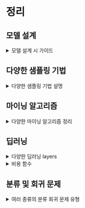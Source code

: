 # 정리
<!------------------------------------------------------------------------------------------------------->
<!------------------------------------------------------------------------------------------------------->
<!------------------------------------------------------------------------------------------------------->
<!------------------------------------------------------------------------------------------------------->
<!------------------------------------------------------------------------------------------------------->

## 모델 설계
<details>
<summary>모델 설계 시 가이드</summary>

- baseline baseline 모델을 설정하고, 이보다 좋은성능 내기
- 데이터 불균형 30% 정도 일때 부터 조치를 취해야함
- 데이터 불균형 시 baseline 다양하게  metrics 설정
    - 정확도, 정밀도, 재현율, F1 점수, AUC-ROC, 회귀 - RMSE, MAE 등 
- 표로 잘 정리하기

<!------------------------------------------------------------------------------------------------------->
<!------------------------------------------------------------------------------------------------------->
<!------------------------------------------------------------------------------------------------------->
<!------------------------------------------------------------------------------------------------------->
<!------------------------------------------------------------------------------------------------------->
<!------------------------------------------------------------------------------------------------------->

</details>

## 다양한 샘플링 기법
<details>
<summary>다양한 샘플링 기법 설명</summary>

### 샘플링 기법
- 임의 추출
- 계통 추출 (공장)
- 층화 추출 (나이 및 성별별 추출)
- 군집 추출 (전국 -> 서울)
- 다 단계 추출 (전국 -> 서울 -> 남성)
- 비 확률적 추출 (임의 추출)

주의 : 편향적인 데이터가 되지 않게

### 샘플링 
- 언더 샘플링
    ```py
        RandomUnderSampler
        EditedNearestNeighbours 
    ```
- 오버 샘플링
    ```py
        RandomOverSampler
        SMOTE
    ```
- Both
    ```py
        SMOTEENN
    ```

</details>

<!------------------------------------------------------------------------------------------------------->
<!------------------------------------------------------------------------------------------------------->
<!------------------------------------------------------------------------------------------------------->
<!------------------------------------------------------------------------------------------------------->
<!------------------------------------------------------------------------------------------------------->

## 마이닝 알고리즘
<details>
<summary>다양한 마이닝 알고리즘 정리</summary>

- 머신러닝 모델(지도 학습) <br>
    |모델|이름|설명|
    |---|---|---|
    |분류|Decision Tree|트리구조로 데이터를 분류, 조건 분기|
    |-|Random Forest|앙상블 기법중 baseline Bagging 중 하나 <br> 여러개의 DT로 구성|
    |-|KNN|가까운 K 개의 데이터를 기반으로 결정 <br> baseline L1 및 L2 거리|
    |-|SVM|클래스 간의 경계를 최대화하여 초평면을 찾는다.|
    |회귀|Linear Regression|선형 관계 모델링|
    |-|Logistic Regression|이진 분류를 위한 회귀 분석 기법,<br> baseline 확률로 출력값을 변환|
    |인공 신경망|NN|여러층의 뉴런|
    |-|CNN|Convolution NN|
    |-|RNN|Recurrent NN|
    |-|LSTM|Long, Short Term Memory|
    |-|Auto Encoder|Encoder->Latent Space->Decoder|
    |-|Transformer|Self Attention, ED Attention|
    |기타|AdaBoost|약한 학습기 $\times$ N = 강한 학습기|
    |-|XGBoost|Gradient Boosting Machines 의 효율적이고 강력하게 개선|

<br>

- 비지도 학습
    |종류|이름|설명|
    |-|-|-|
    |클러스터링|k-means|비슷한 포인트를 가깝게 위치|
    |-|계층적 클러스터링|트리 구조로 조직화|
    |연관 규칙|Apriori 알고리즘|자주 발생 하는 연관 집합|
    |-|FP-Growth|Apriori 보다 효율적인 |
    |차원 축소|PCA|데이터를 압축, 저차원으로|
    |-|t-SNE|2~3 차원으로 시각화, 비슷한 데이터 그룹화|

    baseline 클러스터링 : 유사도 기준 L1(manhatten), L2(Euclidean) 으로 군집화
<br>

- 기법
    |종류|이름|설명|
    |---|---|---|
    |기법|K-fold 교차 검증|점수 평균|
    |-|Grid search|모든 경우의수를 본다|
    |-|Randomized search|랜덤한 경우의수를 본다|
    |앙상블|bagging <br> (baseline Bootstrap baseline Aggregatbaseline ing)|1.baseline N 개의 샘플을 뽑기 ->집어넣고 baseline N 개의 샘플을 뽑는다. <br> 2. 중복이 생길 수 있음|
    |-|Boosting|약한 학습기 $ \times $ N = 강한 학습기 <br>AdaBoost, XGBoost, Lgith GBM, Cat Boost 등|
    |-|Stacking|여러 개의 기초모델의 예측을 종합하여 새로운 메타모델 생성|

    <details>
    <summary>K-fold 교차 검증</summary>
    
    - 훈련 데이터를 k 개로 분할해 번갈아 가면서 훈련 평가
        |||||||
        | ---   | --- | --- | --- | --- | --- |
        | 학습 1 | train | train | train | train | test |
        | 학습 2 | train | train | train | test | train |
        | 학습 3 | train | train | test | train | train |
        | 학습 4 | train | test | train | train | train |
        | 학습 5 | test | train | train | train | train |

    </details>

</details>

<!------------------------------------------------------------------------------------------------------->
<!------------------------------------------------------------------------------------------------------->
<!------------------------------------------------------------------------------------------------------->
<!------------------------------------------------------------------------------------------------------->
<!------------------------------------------------------------------------------------------------------->

## 딥러닝
<details>
<summary>다양한 딥러닝 layers</summary>

### 단층 퍼셉트론
- XOR 같은 비선형 문제에 대한 한계
- 역전파는 존재하지 않았다
### 다층 퍼셉트론
- 범용 근사자 <br>
    : 충분히 크고 복잡한 어떠한 문제라도 이론적으로 학습 가능
### 
### 

</details>

<details>
<summary>비용 함수</summary>

### 회귀 비용함수
- 손실 함수 : 데이터 포인트 하나에 대한 오차 함수
- 비용 함수 : 전체 데이터에 대한 오차 함수

#### MSE
- 특징 : 제곱, 이상치에 민감
    $\text{MSE} = \frac{1}{N} \sum_{i=1}^{N} (y - \hat{y})$

#### MAE
- 특징 : 절대 값, 이상치에 둔감
    $ \text{MAE} = \frac{1}{N} \sum_{i=1}^{N} |y - \hat{y}| $

#### 허브 손실
- 특징 : MSE + MAE, $\delta$ 는 임계 값
    $ L_\delta(y,\hat{y}) = \begin{cases} \frac{1}{2} (y - \hat{y})^2 & \text{if} \quad|y - \hat{y}| \leq \delta \\ 

    \delta |y - \hat{y}| - \frac{1}{2} \delta^2 & \text{if} \quad|y-\hat{y}| > \delta

    \end{cases} $

#### 로그 코사인 유도
특징 : 이상치에 매우 강함
    $ \log - \cosh = \frac{1}{N} \sum^{N}_{i = 1} \log({\cosh (\hat{y}-y)}) $

### 분류 비용함수

#### Cross Entropy Error
- 이진 분류 : binary CEE
- 다중 분류 : Categorical CEE

#### 힌지 손실
- SVM 에서 사용
- 마진 오류의 최소화

#### 제곱 힌지 손실
- 이상치의 민감

#### 포칼 손실
- 클래스 불균형이 심할때 사용
- 정답 보다 오답에 대한 가중치 부여

</details>
<!------------------------------------------------------------------------------------------------------->
<!------------------------------------------------------------------------------------------------------->
<!------------------------------------------------------------------------------------------------------->
<!------------------------------------------------------------------------------------------------------->
<!------------------------------------------------------------------------------------------------------->

## 분류 및 회귀 문제
<details>
<summary>여러 종류의 분류 회귀 문제 유형</summary>

### 분류 문제
|이름|내용|
|-|-|
|Mnist|손 글씨 분류|
|CIFAR|사진 대상 분류|
|텍스트, 표정, 감성|주로 시퀀스 context 해석 문제|
|일 대 다 분류|단계별로 하나씩 분류|

### 회귀 문제
|이름|내용|
|-|-|
|주택 가격 예측|가격 예측|
|주식 가격 예측|가격 예측|
|온도 예측|기상 데이터로 온도 예측|

</details>
<!------------------------------------------------------------------------------------------------------->
<!------------------------------------------------------------------------------------------------------->
<!------------------------------------------------------------------------------------------------------->
<!------------------------------------------------------------------------------------------------------->
<!-------------------------------------------------------------------------------------------------------> 